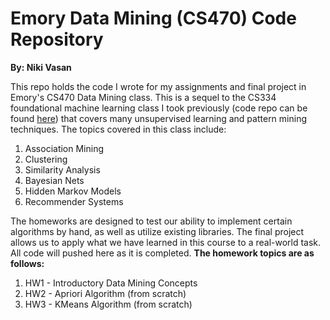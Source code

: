 # Emory Data Mining (CS470) Code Repository
**By: Niki Vasan**

This repo holds the code I wrote for my assignments and final project in Emory's CS470 Data Mining class. This is a sequel to the CS334 foundational machine learning class I took previously (code repo can be found [here](https://github.com/nikivasan/CS334MachineLearning)) that covers many unsupervised learning and pattern mining techniques. The topics covered in this class include:
1. Association Mining
2. Clustering
3. Similarity Analysis
4. Bayesian Nets
5. Hidden Markov Models
6. Recommender Systems

The homeworks are designed to test our ability to implement certain algorithms by hand, as well as utilize existing libraries. The final project 
allows us to apply what we have learned in this course to a real-world task. All code will pushed here as it is completed. **The homework
topics are as follows:**
1. HW1 - Introductory Data Mining Concepts
2. HW2 - Apriori Algorithm (from scratch)
3. HW3 - KMeans Algorithm (from scratch)



